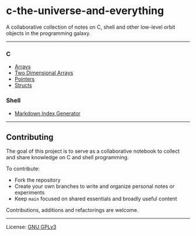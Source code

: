 # c-the-universe-and-everything

A collaborative collection of notes on C, shell and other low-level orbit objects in the programming galaxy.

---

<!-- INDEX-START -->

### C

- [Arrays](c/arrays/arrays.md)
- [Two Dimensional Arrays](c/arrays/two-dimensional-arrays/two-dimensional-arrays.md)
- [Pointers](c/pointers/pointers.md)
- [Structs](c/structs/structs.md)

### Shell

- [Markdown Index Generator](shell/markdown-index-generator/markdown-index-generator.md)

<!-- INDEX-END -->

---

## Contributing

The goal of this project is to serve as a collaborative notebook to collect and share knowledge on C and shell programming.

To contribute:

- Fork the repository
- Create your own branches to write and organize personal notes or experiments
- Keep `main` focused on shared essentials and broadly useful content

Contributions, additions and refactorings are welcome.

---

License: [GNU GPLv3](https://www.gnu.org/licenses/gpl-3.0.en.html)
